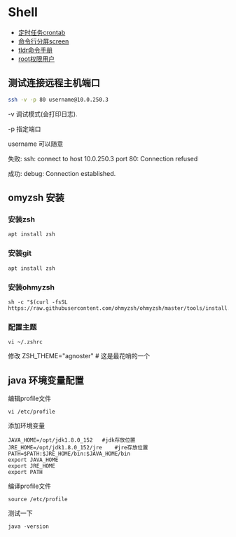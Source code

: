 # Shell 

* [定时任务crontab](crontab.md)
* [命令行分屏screen](screen.md)
* [tldr命令手册](tldr.md)
* [root权限用户](root.md)

## 测试连接远程主机端口

``` sh
ssh -v -p 80 username@10.0.250.3
```

-v 调试模式(会打印日志).

-p 指定端口

username 可以随意

失败: ssh: connect to host 10.0.250.3 port 80: Connection refused

成功: debug: Connection established.

## omyzsh 安装

### 安装zsh

```
apt install zsh
```
### 安装git
```
apt install zsh
```
### 安装ohmyzsh
```
sh -c "$(curl -fsSL https://raw.githubusercontent.com/ohmyzsh/ohmyzsh/master/tools/install.sh)"
```

### 配置主题
```
vi ~/.zshrc
```
修改 ZSH_THEME="agnoster" # 这是最花哨的一个

## java 环境变量配置

编辑profile文件
```
vi /etc/profile
```
添加环境变量
```
JAVA_HOME=/opt/jdk1.8.0_152   #jdk存放位置     
JRE_HOME=/opt/jdk1.8.0_152/jre    #jre存放位置 
PATH=$PATH:$JRE_HOME/bin:$JAVA_HOME/bin
export JAVA_HOME
export JRE_HOME
export PATH
```
编译profile文件
```
source /etc/profile
```
测试一下
```
java -version 
```
